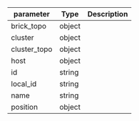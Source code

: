 | parameter | Type | Description |
| ----------- | ----------- |----------- |
| brick_topo  |  object  |    |
| cluster  |  object  |    |
| cluster_topo  |  object  |    |
| host  |  object  |    |
| id  |  string  |    |
| local_id  |  string  |    |
| name  |  string  |    |
| position  |  object  |    |